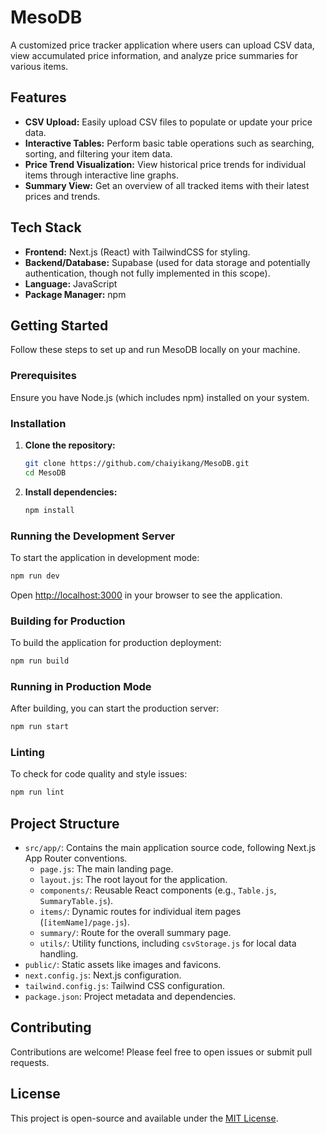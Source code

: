 # MesoDB

A customized price tracker application where users can upload CSV data, view accumulated price information, and analyze price summaries for various items.

## Features

-   **CSV Upload:** Easily upload CSV files to populate or update your price data.
-   **Interactive Tables:** Perform basic table operations such as searching, sorting, and filtering your item data.
-   **Price Trend Visualization:** View historical price trends for individual items through interactive line graphs.
-   **Summary View:** Get an overview of all tracked items with their latest prices and trends.

## Tech Stack

-   **Frontend:** Next.js (React) with TailwindCSS for styling.
-   **Backend/Database:** Supabase (used for data storage and potentially authentication, though not fully implemented in this scope).
-   **Language:** JavaScript
-   **Package Manager:** npm

## Getting Started

Follow these steps to set up and run MesoDB locally on your machine.

### Prerequisites

Ensure you have Node.js (which includes npm) installed on your system.

### Installation

1.  **Clone the repository:**
    ```bash
    git clone https://github.com/chaiyikang/MesoDB.git
    cd MesoDB
    ```

2.  **Install dependencies:**
    ```bash
    npm install
    ```

### Running the Development Server

To start the application in development mode:

```bash
npm run dev
```

Open [http://localhost:3000](http://localhost:3000) in your browser to see the application.

### Building for Production

To build the application for production deployment:

```bash
npm run build
```

### Running in Production Mode

After building, you can start the production server:

```bash
npm run start
```

### Linting

To check for code quality and style issues:

```bash
npm run lint
```

## Project Structure

-   `src/app/`: Contains the main application source code, following Next.js App Router conventions.
    -   `page.js`: The main landing page.
    -   `layout.js`: The root layout for the application.
    -   `components/`: Reusable React components (e.g., `Table.js`, `SummaryTable.js`).
    -   `items/`: Dynamic routes for individual item pages (`[itemName]/page.js`).
    -   `summary/`: Route for the overall summary page.
    -   `utils/`: Utility functions, including `csvStorage.js` for local data handling.
-   `public/`: Static assets like images and favicons.
-   `next.config.js`: Next.js configuration.
-   `tailwind.config.js`: Tailwind CSS configuration.
-   `package.json`: Project metadata and dependencies.

## Contributing

Contributions are welcome! Please feel free to open issues or submit pull requests.

## License

This project is open-source and available under the [MIT License](LICENSE).